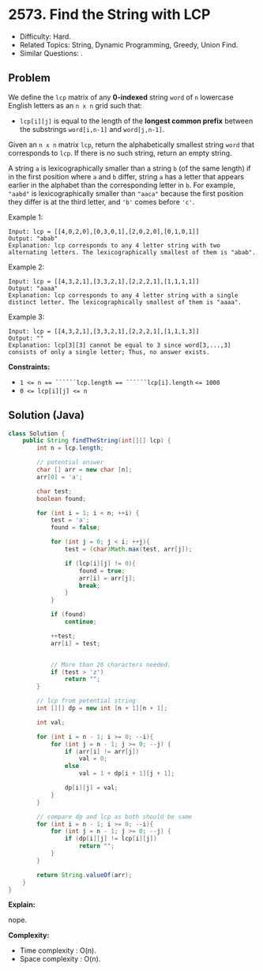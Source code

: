 # 2573. Find the String with LCP

- Difficulty: Hard.
- Related Topics: String, Dynamic Programming, Greedy, Union Find.
- Similar Questions: .

## Problem

We define the `lcp` matrix of any **0-indexed** string `word` of `n` lowercase English letters as an `n x n` grid such that:

- `lcp[i][j]` is equal to the length of the **longest common prefix** between the substrings `word[i,n-1]` and `word[j,n-1]`.

Given an `n x n` matrix `lcp`, return the alphabetically smallest string `word` that corresponds to `lcp`. If there is no such string, return an empty string.

A string `a` is lexicographically smaller than a string `b` (of the same length) if in the first position where `a` and `b` differ, string `a` has a letter that appears earlier in the alphabet than the corresponding letter in `b`. For example, `"aabd"` is lexicographically smaller than `"aaca"` because the first position they differ is at the third letter, and `'b'` comes before `'c'`.

Example 1:

```
Input: lcp = [[4,0,2,0],[0,3,0,1],[2,0,2,0],[0,1,0,1]]
Output: "abab"
Explanation: lcp corresponds to any 4 letter string with two alternating letters. The lexicographically smallest of them is "abab".
```

Example 2:

```
Input: lcp = [[4,3,2,1],[3,3,2,1],[2,2,2,1],[1,1,1,1]]
Output: "aaaa"
Explanation: lcp corresponds to any 4 letter string with a single distinct letter. The lexicographically smallest of them is "aaaa".
```

Example 3:

```
Input: lcp = [[4,3,2,1],[3,3,2,1],[2,2,2,1],[1,1,1,3]]
Output: ""
Explanation: lcp[3][3] cannot be equal to 3 since word[3,...,3] consists of only a single letter; Thus, no answer exists.
```

**Constraints:**

- ` 1 <= n == ``````lcp.length == ``````lcp[i].length ` `<= 1000`
- `0 <= lcp[i][j] <= n`

## Solution (Java)

```java
class Solution {
    public String findTheString(int[][] lcp) {
        int n = lcp.length;

        // potential answer
        char [] arr = new char [n];
        arr[0] = 'a';

        char test;
        boolean found;

        for (int i = 1; i < n; ++i) {
            test = 'a';
            found = false;

            for (int j = 0; j < i; ++j){
                test = (char)Math.max(test, arr[j]);

                if (lcp[i][j] != 0){
                    found = true;
                    arr[i] = arr[j];
                    break;
                }
            }

            if (found)
                continue;

            ++test;
            arr[i] = test;


            // More than 26 characters needed.
            if (test > 'z')
                return "";
        }

        // lcp from potential string
        int [][] dp = new int [n + 1][n + 1];

        int val;

        for (int i = n - 1; i >= 0; --i){
            for (int j = n - 1; j >= 0; --j) {
                if (arr[i] != arr[j])
                    val = 0;
                else
                    val = 1 + dp[i + 1][j + 1];

                dp[i][j] = val;
            }
        }

        // compare dp and lcp as both should be same
        for (int i = n - 1; i >= 0; --i){
            for (int j = n - 1; j >= 0; --j) {
                if (dp[i][j] != lcp[i][j])
                    return "";
            }
        }

        return String.valueOf(arr);
    }
}
```

**Explain:**

nope.

**Complexity:**

- Time complexity : O(n).
- Space complexity : O(n).
